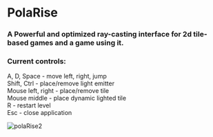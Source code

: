 # PolaRise

### A Powerful and optimized ray-casting interface for 2d tile-based games and a game using it.

### Current controls:
A, D, Space - move left, right, jump<br/>
Shift, Ctrl - place/remove light emitter<br/>
Mouse left, right - place/remove tile<br/>
Mouse middle - place dynamic lighted tile<br/>
R - restart level<br/>
Esc - close application<br/>

![polaRise2](https://user-images.githubusercontent.com/55507150/77239556-24f9e700-6bed-11ea-98a8-ffb2435e67e0.png)
